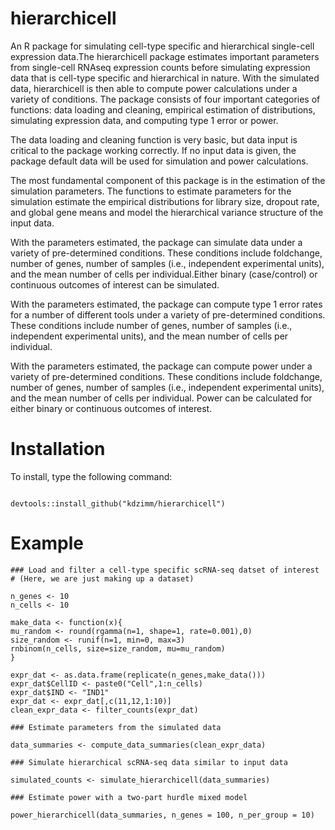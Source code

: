 # hierarchicell
An R package for simulating cell-type specific and hierarchical single-cell 
expression data.The hierarchicell package estimates important parameters from
single-cell RNAseq expression counts before simulating expression data that
is cell-type specific and hierarchical in nature. With the simulated data,
hierarchicell is then able to compute power calculations under a variety of
conditions. The package consists of four important categories of functions:
data loading and cleaning, empirical estimation of distributions,
simulating expression data, and computing type 1 error or power.

The data loading and cleaning function is very basic, but data input is
critical to the package working correctly. If no input data is given, the
package default data will be used for simulation and power calculations.

The most fundamental component of this package is in the estimation of the
simulation parameters. The functions to estimate parameters for the
simulation estimate the empirical distributions for library size, dropout
rate, and global gene means and model the hierarchical variance structure
of the input data. 

With the parameters estimated, the package can simulate data under a
variety of pre-determined conditions. These conditions include foldchange,
number of genes, number of samples (i.e., independent experimental units),
and the mean number of cells per individual.Either binary (case/control)
or continuous outcomes of interest can be simulated. 

With the parameters estimated, the package can compute type 1 error rates
for a number of different tools under a variety of pre-determined
conditions. These conditions include number of genes, number of samples
(i.e., independent experimental units), and the mean number of cells per
individual. 

With the parameters estimated, the package can compute power under a
variety of pre-determined conditions. These conditions include foldchange,
number of genes, number of samples (i.e., independent experimental units),
and the mean number of cells per individual. Power can be calculated for 
either binary or continuous outcomes of interest. 

# Installation

To install, type the following command:
```{r, echo = FALSE}

devtools::install_github("kdzimm/hierarchicell")

```

# Example

```{r}
### Load and filter a cell-type specific scRNA-seq datset of interest
# (Here, we are just making up a dataset)

n_genes <- 10
n_cells <- 10

make_data <- function(x){
mu_random <- round(rgamma(n=1, shape=1, rate=0.001),0)
size_random <- runif(n=1, min=0, max=3)
rnbinom(n_cells, size=size_random, mu=mu_random)
}

expr_dat <- as.data.frame(replicate(n_genes,make_data()))
expr_dat$CellID <- paste0("Cell",1:n_cells)
expr_dat$IND <- "IND1"
expr_dat <- expr_dat[,c(11,12,1:10)]
clean_expr_data <- filter_counts(expr_dat)

### Estimate parameters from the simulated data

data_summaries <- compute_data_summaries(clean_expr_data)

### Simulate hierarchical scRNA-seq data similar to input data

simulated_counts <- simulate_hierarchicell(data_summaries)

### Estimate power with a two-part hurdle mixed model

power_hierarchicell(data_summaries, n_genes = 100, n_per_group = 10)


```
